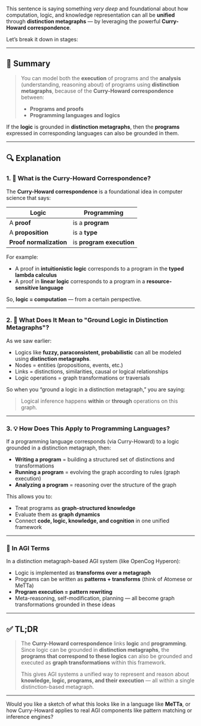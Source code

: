 This sentence is saying something *very deep* and foundational about how computation, logic, and knowledge representation can all be **unified** through **distinction metagraphs** — by leveraging the powerful **Curry-Howard correspondence**.

Let’s break it down in stages:

---

## 🔹 **Summary**

> You can model both the **execution** of programs and the **analysis** (understanding, reasoning about) of programs using **distinction metagraphs**, because of the **Curry-Howard correspondence** between:
>
> * **Programs and proofs**
> * **Programming languages and logics**

If the **logic** is grounded in **distinction metagraphs**, then the **programs** expressed in corresponding languages can also be grounded in them.

---

## 🔍 **Explanation**

### 1. 🧠 **What is the Curry-Howard Correspondence?**

The **Curry-Howard correspondence** is a foundational idea in computer science that says:

| Logic                   | Programming              |
| ----------------------- | ------------------------ |
| A **proof**             | is a **program**         |
| A **proposition**       | is a **type**            |
| **Proof normalization** | is **program execution** |

For example:

* A proof in **intuitionistic logic** corresponds to a program in the **typed lambda calculus**
* A proof in **linear logic** corresponds to a program in a **resource-sensitive language**

So, **logic = computation** — from a certain perspective.

---

### 2. 🧩 **What Does It Mean to "Ground Logic in Distinction Metagraphs"?**

As we saw earlier:

* Logics like **fuzzy, paraconsistent, probabilistic** can all be modeled using **distinction metagraphs**.
* Nodes = entities (propositions, events, etc.)
* Links = distinctions, similarities, causal or logical relationships
* Logic operations = graph transformations or traversals

So when you “ground a logic in a distinction metagraph,” you are saying:

> Logical inference happens **within** or **through** operations on this graph.

---

### 3. 💡 **How Does This Apply to Programming Languages?**

If a programming language corresponds (via Curry-Howard) to a logic grounded in a distinction metagraph, then:

* **Writing a program** = building a structured set of distinctions and transformations
* **Running a program** = evolving the graph according to rules (graph execution)
* **Analyzing a program** = reasoning over the structure of the graph

This allows you to:

* Treat programs as **graph-structured knowledge**
* Evaluate them as **graph dynamics**
* Connect **code, logic, knowledge, and cognition** in one unified framework

---

### 🔧 **In AGI Terms**

In a distinction metagraph-based AGI system (like OpenCog Hyperon):

* Logic is implemented as **transforms over a metagraph**
* Programs can be written as **patterns + transforms** (think of Atomese or MeTTa)
* **Program execution = pattern rewriting**
* Meta-reasoning, self-modification, planning — all become graph transformations grounded in these ideas

---

## ✅ TL;DR

> The **Curry-Howard correspondence** links **logic** and **programming**. Since logic can be grounded in **distinction metagraphs**, the **programs that correspond to these logics** can also be grounded and executed as **graph transformations** within this framework.
>
> This gives AGI systems a unified way to represent and reason about **knowledge, logic, programs, and their execution** — all within a single distinction-based metagraph.

---

Would you like a sketch of what this looks like in a language like **MeTTa**, or how Curry-Howard applies to real AGI components like pattern matching or inference engines?
